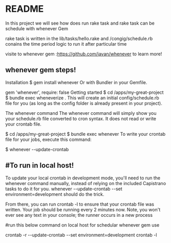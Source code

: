 # README

In this project we will see how does run rake task and rake task can be schedule with whenever Gem

rake task is written in the lib/tasks/hello.rake
and /congig/schedule.rb conains the time period logic to run it after particular time

visite to whenever gem :https://github.com/javan/whenever to learn more!

whenever gem steps!
-----------------------------------------------------------------------
Installation
$ gem install whenever
Or with Bundler in your Gemfile.

gem 'whenever', require: false
Getting started
$ cd /apps/my-great-project
$ bundle exec wheneverize .
This will create an initial config/schedule.rb file for you (as long as the config folder is already present in your project).

The whenever command
The whenever command will simply show you your schedule.rb file converted to cron syntax. It does not read or write your crontab file.

$ cd /apps/my-great-project
$ bundle exec whenever
To write your crontab file for your jobs, execute this command:

$ whenever --update-crontab

 #To run in local host!
--------------------------------------------------------------------

To update your local crontab in development mode, you'll need to run the whenever command manually, instead of relying on the included Capistrano tasks to do it for you. whenever --update-crontab --set environment=development should do the trick.

From there, you can run crontab -l to ensure that your crontab file was written. Your job should be running every 2 minutes now. Note, you won't ever see any text in your console; the runner occurs in a new process

#run this below command on local host for schedular whenever gem use

crontab -r
--update-crontab --set environment=development
crontab -l

